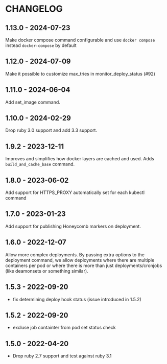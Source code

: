 # CHANGELOG

## 1.13.0 - 2024-07-23

Make docker compose command configurable and use `docker compose` instead `docker-compose` by default

## 1.12.0 - 2024-07-09

Make it possible to customize max_tries in monitor_deploy_status (#92)

## 1.11.0 - 2024-06-04

Add set_image command.

## 1.10.0 - 2024-02-29

Drop ruby 3.0 support and add 3.3 support.

## 1.9.2 - 2023-12-11

Improves and simplifies how docker layers are cached and used. Adds `build_and_cache_base` command.

## 1.8.0 - 2023-06-02

Add support for HTTPS_PROXY automatically set for each kubectl command

## 1.7.0 - 2023-01-23

Add support for publishing Honeycomb markers on deployment.

## 1.6.0 - 2022-12-07

Allow more complex deployments. By passing extra options to the deployment command, we allow deployments where there are multiple containers per pod or where there is more than just deployments/cronjobs (like deamonsets or something similar).

## 1.5.3 - 2022-09-20

- fix determining deploy hook status (issue introduced in 1.5.2)

## 1.5.2 - 2022-09-20

- excluse job containter from pod set status check

## 1.5.0 - 2022-04-20

- Drop ruby 2.7 support and test against ruby 3.1
